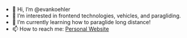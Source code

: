 - 👋 Hi, I’m @evankoehler
- 👀 I’m interested in frontend technologies, vehicles, and paragliding. 
- 🌱 I’m currently learning how to paraglide long distance!
- 📫 How to reach me: [Personal Website](https://evankoehler.com)

<!---
evankoehler/evankoehler is a ✨ special ✨ repository because its `README.md` (this file) appears on your GitHub profile.
You can click the Preview link to take a look at your changes.
--->
